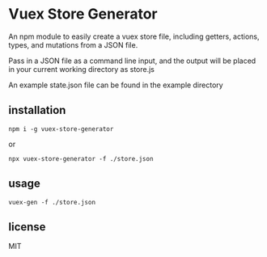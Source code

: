 # Vuex Store Generator

An npm module to easily create a vuex store file, including getters, actions, types, and mutations from a JSON file. 

Pass in a JSON file as a command line input, and the output will be placed in your current working directory as store.js

An example state.json file can be found in the example directory

## installation

`npm i -g vuex-store-generator`

or 

`npx vuex-store-generator -f ./store.json`

## usage

`vuex-gen -f ./store.json` 

## license

MIT